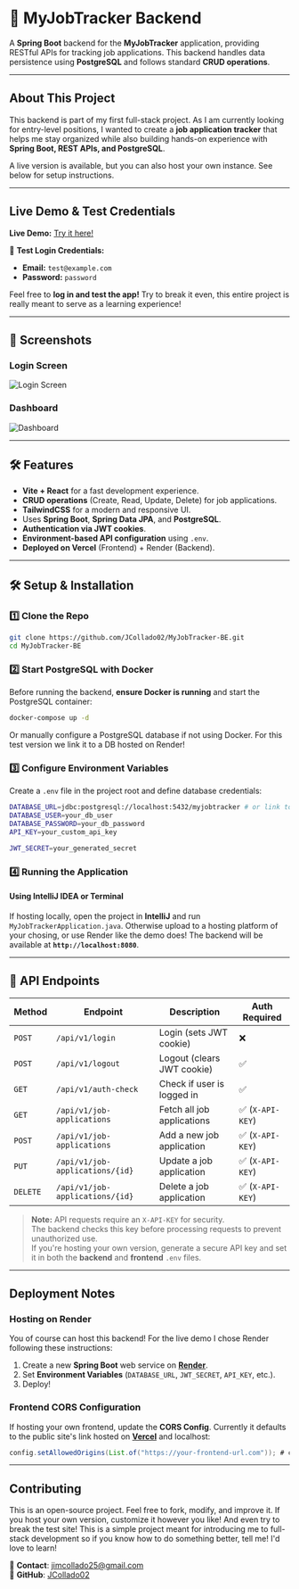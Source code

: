 # 📌 MyJobTracker Backend

A **Spring Boot** backend for the **MyJobTracker** application, providing RESTful APIs for tracking job applications. This backend handles data persistence using **PostgreSQL** and follows standard **CRUD operations**.

---

## About This Project
This backend is part of my first full-stack project. As I am currently looking for entry-level positions, I wanted to create a **job application tracker** that helps me stay organized while also building hands-on experience with **Spring Boot, REST APIs, and PostgreSQL**.

A live version is available, but you can also host your own instance. See below for setup instructions.

---
## Live Demo & Test Credentials  
**Live Demo:** [Try it here!](https://my-job-tracker-fe.vercel.app/)  

🔑 **Test Login Credentials:**  
- **Email:** `test@example.com`  
- **Password:** `password`

Feel free to **log in and test the app!** Try to break it even, this entire project is really 
meant to serve as a learning experience!

---

## 📸 Screenshots  
### **Login Screen**  
![Login Screen](https://raw.githubusercontent.com/JCollado02/MyJobTracker-BE/main/screenshots/login.png)  

### **Dashboard**  
![Dashboard](https://raw.githubusercontent.com/JCollado02/MyJobTracker-BE/main/screenshots/dashboard.png)  

---

## 🛠 Features
- **Vite + React** for a fast development experience.
- **CRUD operations** (Create, Read, Update, Delete) for job applications.
- **TailwindCSS** for a modern and responsive UI.
- Uses **Spring Boot**, **Spring Data JPA**, and **PostgreSQL**.
- **Authentication via JWT cookies**.  
- **Environment-based API configuration** using `.env`.
- **Deployed on Vercel** (Frontend) + Render (Backend).

---

## 🛠 Setup & Installation

### **1️⃣ Clone the Repo**
```sh
git clone https://github.com/JCollado02/MyJobTracker-BE.git
cd MyJobTracker-BE
```

### **2️⃣ Start PostgreSQL with Docker**
Before running the backend, **ensure Docker is running** and start the PostgreSQL container:
```sh
docker-compose up -d
```

Or manually configure a PostgreSQL database if not using Docker. For this test version we link it to a DB hosted on Render!

### **3️⃣ Configure Environment Variables**
Create a `.env` file in the project root and define database credentials:
```sh
DATABASE_URL=jdbc:postgresql://localhost:5432/myjobtracker # or link to your hosted database
DATABASE_USER=your_db_user
DATABASE_PASSWORD=your_db_password
API_KEY=your_custom_api_key

JWT_SECRET=your_generated_secret
```

### **4️⃣ Running the Application**
#### **Using IntelliJ IDEA or Terminal**
If hosting locally, open the project in **IntelliJ** and run `MyJobTrackerApplication.java`.
Otherwise upload to a hosting platform of your chosing, or use Render like the demo does!
The backend will be available at **`http://localhost:8080`**.

---

## 📡 API Endpoints

| Method  | Endpoint                        | Description                 | Auth Required |
|---------|--------------------------------|-----------------------------|--------------|
| `POST`  | `/api/v1/login`                | Login (sets JWT cookie)     | ❌ |
| `POST`  | `/api/v1/logout`               | Logout (clears JWT cookie)  | ✅ |
| `GET`   | `/api/v1/auth-check`           | Check if user is logged in  | ✅ |
| `GET`   | `/api/v1/job-applications`      | Fetch all job applications  | ✅ (`X-API-KEY`) |
| `POST`  | `/api/v1/job-applications`      | Add a new job application   | ✅ (`X-API-KEY`) |
| `PUT`   | `/api/v1/job-applications/{id}` | Update a job application    | ✅ (`X-API-KEY`) |
| `DELETE`| `/api/v1/job-applications/{id}` | Delete a job application    | ✅ (`X-API-KEY`) |

> **Note:** API requests require an `X-API-KEY` for security.  
> The backend checks this key before processing requests to prevent unauthorized use.  
> If you're hosting your own version, generate a secure API key and set it in both the **backend** and **frontend** `.env` files.


---

## Deployment Notes
### **Hosting on Render**
You of course can host this backend! For the live demo I chose Render following these instructions:
1. Create a new **Spring Boot** web service on **[Render](https://render.com/)**.
2. Set **Environment Variables** (`DATABASE_URL`, `JWT_SECRET`, `API_KEY`, etc.).
3. Deploy!

### **Frontend CORS Configuration**
If hosting your own frontend, update the **CORS Config**. Currently it defaults to the public site's link hosted on **[Vercel](https://vercel.com)** and localhost:
```java
config.setAllowedOrigins(List.of("https://your-frontend-url.com")); # can also add additional links
```

---

## Contributing
This is an open-source project. Feel free to fork, modify, and improve it.
If you host your own version, customize it however you like! And even try to
break the test site! This is a simple project meant for introducing me to
full-stack development so if you know how to do something better, tell me! I'd
love to learn!

📧 **Contact**: [jimcollado25@gmail.com](mailto:jimcollado25@gmail.com)  
🔗 **GitHub**: [JCollado02](https://github.com/JCollado02)

